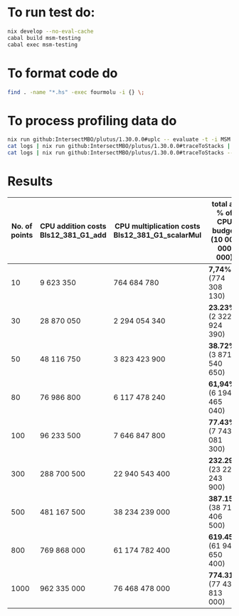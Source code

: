 # To run test do:
```bash
nix develop --no-eval-cache
cabal build msm-testing
cabal exec msm-testing
```

# To format code do
```bash
find . -name "*.hs" -exec fourmolu -i {} \;
```

# To process profiling data do
```bash
nix run github:IntersectMBO/plutus/1.30.0.0#uplc -- evaluate -t -i MSM.flat --if flat-namedDeBruijn --trace-mode LogsWithBudgets -o logs
cat logs | nix run github:IntersectMBO/plutus/1.30.0.0#traceToStacks | nix run nixpkgs#flamegraph > cpu.svg
cat logs | nix run github:IntersectMBO/plutus/1.30.0.0#traceToStacks -- --column 2 | nix run nixpkgs#flamegraph > mem.svg
```

# Results

| No. of points | CPU addition costs Bls12_381_G1_add | CPU multiplication costs Bls12_381_G1_scalarMul | total as % of CPU budget (10 000 000 000) |
|---------------|-------------------------------------|-------------------------------------------------|-------------------------------------------|
| 10            | 9 623 350                           | 764 684 780                                     | **7,74%** <br/> (774 308 130)             |
| 30            | 28 870 050                          | 2 294 054 340                                   | **23.23%** <br/> (2 322 924 390)          |
| 50            | 48 116 750                          | 3 823 423 900                                   | **38.72%** <br/> (3 871 540 650)          |
| 80            | 76 986 800                          | 6 117 478 240                                   | **61,94%** <br/> (6 194 465 040)          |
| 100           | 96 233 500                          | 7 646 847 800                                   | **77.43%** <br/> (7 743 081 300)          |
| 300           | 288 700 500                         | 22 940 543 400                                  | **232.29%** <br/> (23 229 243 900)        |
| 500           | 481 167 500                         | 38 234 239 000                                  | **387.15%** <br/> (38 715 406 500)        |
| 800           | 769 868 000                         | 61 174 782 400                                  | **619.45%** <br/> (61 944 650 400)        |
| 1000          | 962 335 000                         | 76 468 478 000                                  | **774.31%** <br/> (77 430 813 000)        |
